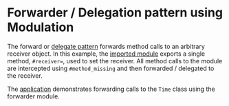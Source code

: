 # Forwarder / Delegation pattern using Modulation

The forward or 
[delegate pattern](http://radar.oreilly.com/2014/02/delegation-patterns-in-ruby.html)
forwards method calls to an arbitrary receiver object. In this example, the
[imported module](forwarder.rb) exports a single method, `#receiver=`, used to 
set the receiver. All method calls to the module are intercepted using 
`#method_missing` and then forwarded / delegated to the receiver.

The [application](app.rb) demonstrates forwarding calls to the `Time` class 
using the forwarder module.
